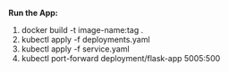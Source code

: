 **Run the App:**
1. docker build -t image-name:tag .
2. kubectl apply -f deployments.yaml 
3. kubectl apply -f service.yaml
4. kubectl port-forward deployment/flask-app 5005:500
